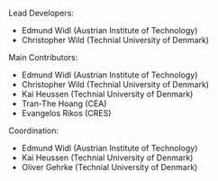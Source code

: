 Lead Developers:
* Edmund Widl (Austrian Institute of Technology)
* Christopher Wild (Technial University of Denmark)

Main Contributors:
* Edmund Widl (Austrian Institute of Technology)
* Christopher Wild (Technial University of Denmark)
* Kai Heussen (Technial University of Denmark)
* Tran-The Hoang (CEA)
* Evangelos Rikos (CRES)

Coordination:
* Edmund Widl (Austrian Institute of Technology)
* Kai Heussen (Technial University of Denmark)
* Oliver Gehrke (Technial University of Denmark)
